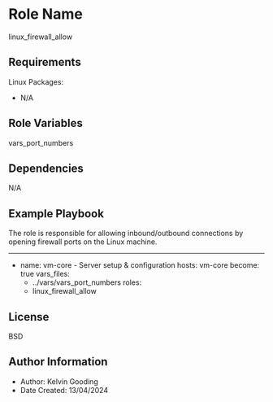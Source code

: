 Role Name
=========

linux_firewall_allow

Requirements
------------

Linux Packages:

- N/A

Role Variables
--------------

vars_port_numbers

Dependencies
------------

N/A

Example Playbook
----------------

The role is responsible for allowing inbound/outbound connections by opening firewall ports on the Linux machine.

---

- name: vm-core - Server setup & configuration
  hosts: vm-core
  become: true
  vars_files:
    - ../vars/vars_port_numbers
  roles:
    - linux_firewall_allow

License
-------

BSD

Author Information
------------------

- Author: Kelvin Gooding
- Date Created: 13/04/2024
